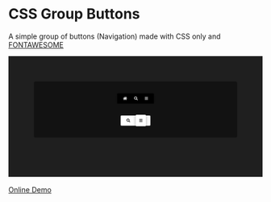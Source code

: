 # CSS Group Buttons



A simple group of buttons (Navigation) made with CSS only and [FONTAWESOME](https://fontawesome.com)

![](./demo.png)

[Online Demo](https://brwajumaa.github.io/css-group-buttons/)
